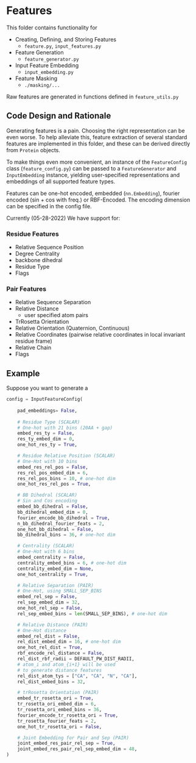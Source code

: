 # Features

This folder contains functionality for 

- Creating, Defining, and Storing Features
  - `feature.py`, `input_features.py`
- Feature Generation
  - `feature_generator.py`
- Input Feature Embedding 
  - `input_embedding.py`
- Feature Masking
  - `./masking/...`

Raw features are generated in functions defined in `feature_utils.py`

## Code Design and Rationale
Generating features is a pain. Choosing the right representation can be even worse. 
To help alleviate this, feature extraction of several standard features
are implemented in this folder, and these can be derived directly from `Protein` objects.

To make things even more convenient, an instance of the `FeatureConfig` class (`feature_config.py`)
can be passed to a `FeatureGenerator` and `InputEmbedding` instance, yielding user-specified 
representations and embeddings of all supported feature types.

Features can be one-hot encoded, embedded (`nn.Embedding`), fourier encoded (sin + cos with freq.) or RBF-Encoded. The encoding 
dimension can be specified in the config file. 

Currently (05-28-2022) We have support for:

### Residue Features
- Relative Sequence Position
- Degree Centrality
- backbone dihedral
- Residue Type
- Flags

### Pair Features
- Relative Sequence Separation
- Relative Distance
  - user specified atom pairs
- TrRosetta Orientation
- Relative Orientation (Quaternion, Continuous)
- Relative Coordinates (pairwise relative coordinates in local invariant residue frame)
- Relative Chain
- Flags


## Example

Suppose you want to generate a 

```python
config = InputFeatureConfig(
    
    pad_embeddings= False,
    
    # Residue Type (SCALAR)
    # One-hot with 21 bins (20AA + gap)
    embed_res_ty = False,
    res_ty_embed_dim = 0,
    one_hot_res_ty = True,

    # Residue Relative Position (SCALAR)
    # One-Hot with 10 bins
    embed_res_rel_pos = False,
    res_rel_pos_embed_dim = 6,
    res_rel_pos_bins = 10, # one-hot dim
    one_hot_res_rel_pos = True,

    # BB Dihedral (SCALAR)
    # Sin and Cos encoding
    embed_bb_dihedral = False,
    bb_dihedral_embed_dim = 0,
    fourier_encode_bb_dihedral = True,
    n_bb_dihedral_fourier_feats = 2,
    one_hot_bb_dihedral = False,
    bb_dihedral_bins = 36, # one-hot dim

    # Centrality (SCALAR)
    # One-Hot with 6 bins
    embed_centrality = False,
    centrality_embed_bins = 6, # one-hot dim
    centrality_embed_dim = None,
    one_hot_centrality = True,

    # Relative Separation (PAIR)
    # One-Hot, using SMALL_SEP_BINS
    embed_rel_sep = False,
    rel_sep_embed_dim = 32,
    one_hot_rel_sep = False,
    rel_sep_embed_bins = len(SMALL_SEP_BINS), # one-hot dim

    # Relative Distance (PAIR)
    # One-Hot distance 
    embed_rel_dist = False,
    rel_dist_embed_dim = 16, # one-hot dim
    one_hot_rel_dist = True,
    rbf_encode_rel_distance = False,
    rel_dist_rbf_radii = DEFAULT_PW_DIST_RADII,
    # atom_i and atom_{i+1} will be used 
    # to generate distance features
    rel_dist_atom_tys = ["CA", "CA", "N", "CA"],
    rel_dist_embed_bins = 32, 

    # trRosetta Orientation (PAIR)
    embed_tr_rosetta_ori = True,
    tr_rosetta_ori_embed_dim = 6,
    tr_rosetta_ori_embed_bins = 36,
    fourier_encode_tr_rosetta_ori = True,
    tr_rosetta_fourier_feats = 2,
    one_hot_tr_rosetta_ori = False,

    # Joint Embedding for Pair and Sep (PAIR)
    joint_embed_res_pair_rel_sep = True,
    joint_embed_res_pair_rel_sep_embed_dim = 48,
)

```